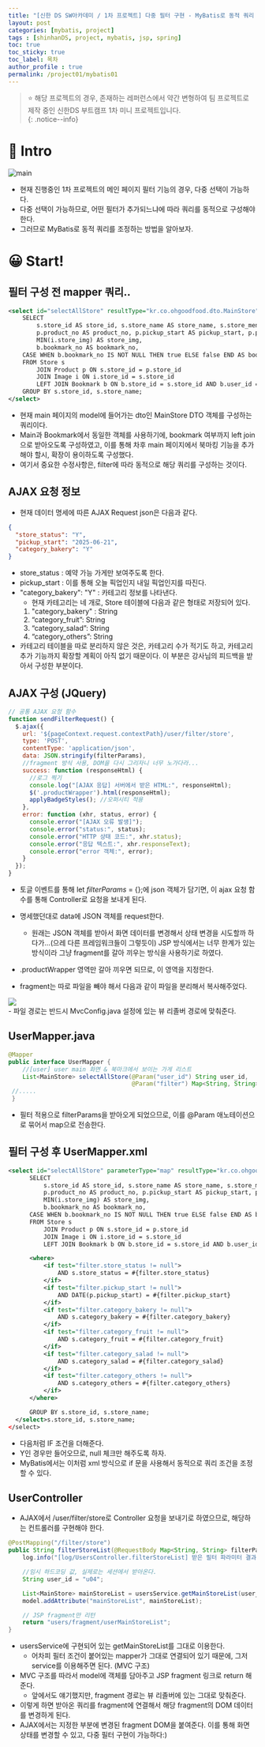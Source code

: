 ```yaml
---
title: "[신한 DS SW아카데미 / 1차 프로젝트] 다중 필터 구현 - MyBatis로 동적 쿼리 구성하기"
layout: post
categories: [mybatis, project]
tags : [shinhanDS, project, mybatis, jsp, spring]
toc: true
toc_sticky: true
toc_label: 목차
author_profile : true
permalink: /project01/mybatis01
---
```


> ⭐ 해당 프로젝트의 경우, 존재하는 레퍼런스에서 약간 변형하여 팀 프로젝트로 제작 중인 신한DS 부트캠프 1차 미니 프로젝트입니다.   
> {: .notice--info}

# 🤔 Intro

![main](/images/2025-06-21-project01-mybatis/2.gif)

- 현재 진행중인 1차 프로젝트의 메인 페이지 필터 기능의 경우, 다중 선택이 가능하다.
- 다중 선택이 가능하므로, 어떤 필터가 추가되느냐에 따라 쿼리를 동적으로 구성해야 한다.
- 그러므로 MyBatis로 동적 쿼리를 조정하는 방법을 알아보자.


# 😀 Start!
## 필터 구성 전 mapper 쿼리..
```xml
<select id="selectAllStore" resultType="kr.co.ohgoodfood.dto.MainStore">
    SELECT
        s.store_id AS store_id, s.store_name AS store_name, s.store_menu AS store_menu, s.store_status AS store_status, s.category_bakery AS category_bakery, s.category_fruit AS category_fruit, s.category_salad AS category_salad, s.category_others AS category_others, s.closed_at AS closed_at,
        p.product_no AS product_no, p.pickup_start AS pickup_start, p.pickup_end AS pickup_end, p.origin_price AS origin_price, p.sale_price AS sale_price, p.reservation_end AS reservation_end, p.amount AS amount,
        MIN(i.store_img) AS store_img,
        b.bookmark_no AS bookmark_no,
    CASE WHEN b.bookmark_no IS NOT NULL THEN true ELSE false END AS bookmark
    FROM Store s
        JOIN Product p ON s.store_id = p.store_id
        JOIN Image i ON i.store_id = s.store_id
        LEFT JOIN Bookmark b ON b.store_id = s.store_id AND b.user_id = #{user_id}
    GROUP BY s.store_id, s.store_name;
</select>
```
- 현재 main 페이지의 model에 들어가는 dto인 MainStore DTO 객체를 구성하는 쿼리이다.
- Main과 Bookmark에서 동일한 객체를 사용하기에, bookmark 여부까지 left join으로 받아오도록 구성하였고, 이를 통해 차후 main 페이지에서 북마킹 기능을 추가해야 할시, 확장이 용이하도록 구성했다.
- 여기서 중요한 수정사항은, filter에 따라 동적으로 해당 쿼리를 구성하는 것이다.

## AJAX 요청 정보
- 현재 데이터 명세에 따른 AJAX Request json은 다음과 같다.
```json
{
  "store_status": "Y",
  "pickup_start": "2025-06-21",
  "category_bakery": "Y"
}
```
- store_status : 예약 가능 가게만 보여주도록 한다.
- pickup_start : 이를 통해 오늘 픽업인지 내일 픽업인지를 따진다.
- "category_bakery": "Y" : 카테고리 정보를 나타낸다.
    - 현재 카테고리는 네 개로, Store 테이블에 다음과 같은 형태로 저장되어 있다.
    1. "category_bakery" : String
    2. “category_fruit”: String
    3. “category_salad”: String
    4. “category_others”: String
- 카테고리 테이블을 따로 분리하지 않은 것은, 카테고리 수가 적기도 하고, 카테고리 추가 기능까지 확장할 계획이 아직 없기 때문이다. 이 부분은 강사님의 피드백을 받아서 구성한 부분이다.

## AJAX 구성 (JQuery)
```javascript
// 공통 AJAX 요청 함수
function sendFilterRequest() {
  $.ajax({
    url: '${pageContext.request.contextPath}/user/filter/store',
    type: 'POST',
    contentType: 'application/json',
    data: JSON.stringify(filterParams),
    //fragment 방식 사용, DOM을 다시 그리자니 너무 노가다라...
    success: function (responseHtml) {
      //로그 찍기
      console.log("[AJAX 응답] 서버에서 받은 HTML:", responseHtml);
      $('.productWrapper').html(responseHtml);
      applyBadgeStyles(); //오퍼시티 적용
    },
    error: function (xhr, status, error) {
      console.error("[AJAX 오류 발생]");
      console.error("status:", status);
      console.error("HTTP 상태 코드:", xhr.status);
      console.error("응답 텍스트:", xhr.responseText);
      console.error("error 객체:", error);
    }
  });
}
```
- 토글 이벤트를 통해 let *filterParams* = {};에 json 객체가 담기면, 이 ajax 요청 함수를 통해 Controller로 요청을 보내게 된다.
- 명세했던대로 data에 JSON 객체를 request한다.
    - 원래는 JSON 객체를 받아서 화면 데이터를 변경해서 상태 변경을 시도할까 하다가…(으레 다른 프레임워크들이 그렇듯이) JSP 방식에서는 너무 한계가 있는 방식이라 그냥 fragment를 갈아 끼우는 방식을 사용하기로 하였다.
- .productWrapper 영역만 갈아 끼우면 되므로, 이 영역을 지정한다.

- fragment는 따로 파일을 빼야 해서 다음과 같이 파일을 분리해서 복사해주었다.
<img src="/images/2025-06-21-project01-mybatis/1.png" style="display: block; margin: 0 auto;" />
- 파일 경로는 반드시 MvcConfig.java 설정에 있는 뷰 리졸버 경로에 맞춰준다.

## UserMapper.java
```java
@Mapper
public interface UserMapper {
    //[user] user main 화면 & 북마크에서 보이는 가게 리스트
    List<MainStore> selectAllStore(@Param("user_id") String user_id,
                                   @Param("filter") Map<String, String> filterParams);
 //.....
 }
```
- 필터 적용으로 filterParams을 받아오게 되었으므로, 이를 @Param 애노테이션으로 묶어서 map으로 전송한다.

## 필터 구성 후 UserMapper.xml
```xml
<select id="selectAllStore" parameterType="map" resultType="kr.co.ohgoodfood.dto.MainStore">
      SELECT
          s.store_id AS store_id, s.store_name AS store_name, s.store_menu AS store_menu, s.store_status AS store_status, s.category_bakery AS category_bakery, s.category_fruit AS category_fruit, s.category_salad AS category_salad, s.category_others AS category_others, s.closed_at AS closed_at,
          p.product_no AS product_no, p.pickup_start AS pickup_start, p.pickup_end AS pickup_end, p.origin_price AS origin_price, p.sale_price AS sale_price, p.reservation_end AS reservation_end, p.amount AS amount,
          MIN(i.store_img) AS store_img,
          b.bookmark_no AS bookmark_no,
      CASE WHEN b.bookmark_no IS NOT NULL THEN true ELSE false END AS bookmark
      FROM Store s
          JOIN Product p ON s.store_id = p.store_id
          JOIN Image i ON i.store_id = s.store_id
          LEFT JOIN Bookmark b ON b.store_id = s.store_id AND b.user_id = #{user_id}

      <where>
          <if test="filter.store_status != null">
              AND s.store_status = #{filter.store_status}
          </if>
          <if test="filter.pickup_start != null">
              AND DATE(p.pickup_start) = #{filter.pickup_start}
          </if>
          <if test="filter.category_bakery != null">
              AND s.category_bakery = #{filter.category_bakery}
          </if>
          <if test="filter.category_fruit != null">
              AND s.category_fruit = #{filter.category_fruit}
          </if>
          <if test="filter.category_salad != null">
              AND s.category_salad = #{filter.category_salad}
          </if>
          <if test="filter.category_others != null">
              AND s.category_others = #{filter.category_others}
          </if>
      </where>

      GROUP BY s.store_id, s.store_name;
  </select>s.store_id, s.store_name;
</select>
```
- 다음처럼 IF 조건을 더해준다.
- Y인 경우만 들어오므로, null 체크만 해주도록 하자.
- MyBatis에서는 이처럼 xml 방식으로 if 문을 사용해서 동적으로 쿼리 조건을 조정할 수 있다.

## UserController
- AJAX에서 /user/filter/store로 Controller 요청을 보내기로 하였으므로, 해당하는 컨트롤러를 구현해야 한다.
```java
@PostMapping("/filter/store")
public String filterStoreList(@RequestBody Map<String, String> filterParams, Model model){
    log.info("[log/UsersController.filterStoreList] 받은 필터 파라미터 결과 log : {}", filterParams);

    //임시 하드코딩 값, 실제로는 세션에서 받아온다.
    String user_id = "u04";

    List<MainStore> mainStoreList = usersService.getMainStoreList(user_id, filterParams);
    model.addAttribute("mainStoreList", mainStoreList);

    // JSP fragment만 리턴
    return "users/fragment/userMainStoreList";
}
```
- usersService에 구현되어 있는 getMainStoreList를 그대로 이용한다.
    - 어차피 필터 조건이 붙어있는 mapper가 그대로 연결되어 있기 때문에, 그저 service를 이용해주면 된다. (MVC 구조)
- MVC 구조를 따라서 model에 객체를 담아주고 JSP fragment 링크로 return 해준다.
    - 앞에서도 얘기했지만, fragment 경로는 뷰 리졸버에 있는 그대로 맞춰준다.
- 이렇게 하면 받아온 쿼리를 fragment에 연결해서 해당 fragment의 DOM 데이터를 변경하게 된다.
- AJAX에서는 지정한 부분에 변경된 fragment DOM을 붙여준다. 이를 통해 화면 상태를 변경할 수 있고, 다중 필터 구현이 가능하다:)
